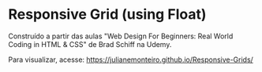 # Responsive Grid (using Float)

Construído a partir das aulas "Web Design For Beginners: Real World  Coding in HTML & CSS" de Brad Schiff na Udemy.

Para visualizar, acesse: https://julianemonteiro.github.io/Responsive-Grids/

